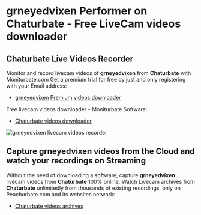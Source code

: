 # grneyedvixen Performer on Chaturbate - Free LiveCam videos downloader

## Chaturbate Live Videos Recorder

Monitor and record livecam videos of **grneyedvixen** from **Chaturbate** with Moniturbate.com
Get a premium trial for free by just and only registering with your Email address:
* [grneyedvixen Premium videos downloader](https://moniturbate.com/request-demo-licence-key.html)

Free livecam videos downloader - Moniturbate Software:
* [Chaturbate videos downloader](https://moniturbate.com/moniturbate-download-software.html)

![grneyedvixen livecam videos recorder](https://peachurnet.com/templates/moniturbate-software.png)


## Capture grneyedvixen videos from the Cloud and watch your recordings on Streaming

Without the need of downloading a software, capture **grneyedvixen** livecam videos from **Chaturbate** 100% online.
Watch Livecam archives from **Chaturbate** unlimitedly from thousands of existing recordings, only on Peachurbate.com and its websites network:
* [Chaturbate videos archives](https://peachurnet.com/)